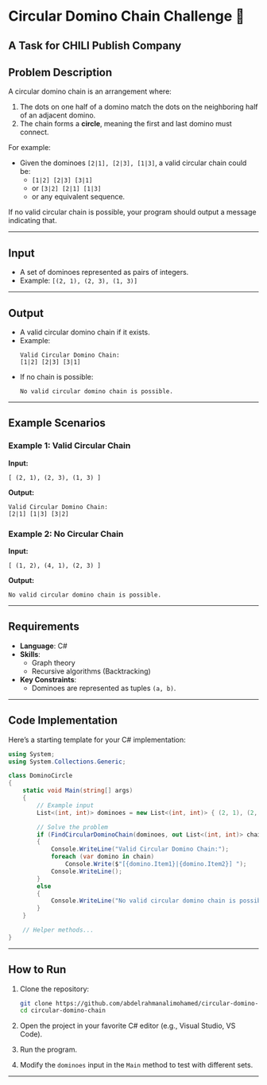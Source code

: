 # Circular Domino Chain Challenge 🚀

## A Task for CHILI Publish Company
## Problem Description

 A circular domino chain is an arrangement where:

1. The dots on one half of a domino match the dots on the neighboring half of an adjacent domino.
2. The chain forms a **circle**, meaning the first and last domino must connect.

For example:
- Given the dominoes `[2|1], [2|3], [1|3]`, a valid circular chain could be:
   - `[1|2] [2|3] [3|1]`  
   - or `[3|2] [2|1] [1|3]`  
   - or any equivalent sequence.

If no valid circular chain is possible, your program should output a message indicating that.

---

## Input

- A set of dominoes represented as pairs of integers.  
- Example: `[(2, 1), (2, 3), (1, 3)]`

---

## Output

- A valid circular domino chain if it exists.  
- Example:
  ```
  Valid Circular Domino Chain:
  [1|2] [2|3] [3|1]
  ```
- If no chain is possible:
  ```
  No valid circular domino chain is possible.
  ```

---

## Example Scenarios

### Example 1: Valid Circular Chain
**Input:**  
```
[ (2, 1), (2, 3), (1, 3) ]
```

**Output:**  
```
Valid Circular Domino Chain:
[2|1] [1|3] [3|2]
```

### Example 2: No Circular Chain
**Input:**  
```
[ (1, 2), (4, 1), (2, 3) ]
```

**Output:**  
```
No valid circular domino chain is possible.
```

---

## Requirements

- **Language**: C#  
- **Skills**:
   - Graph theory
   - Recursive algorithms (Backtracking)
- **Key Constraints**:
   - Dominoes are represented as tuples `(a, b)`.
---

## Code Implementation

Here’s a starting template for your C# implementation:

```csharp
using System;
using System.Collections.Generic;

class DominoCircle
{
    static void Main(string[] args)
    {
        // Example input
        List<(int, int)> dominoes = new List<(int, int)> { (2, 1), (2, 3), (1, 3) };

        // Solve the problem
        if (FindCircularDominoChain(dominoes, out List<(int, int)> chain))
        {
            Console.WriteLine("Valid Circular Domino Chain:");
            foreach (var domino in chain)
                Console.Write($"[{domino.Item1}|{domino.Item2}] ");
            Console.WriteLine();
        }
        else
        {
            Console.WriteLine("No valid circular domino chain is possible.");
        }
    }

    // Helper methods...
}
```

---

## How to Run

1. Clone the repository:
   ```bash
   git clone https://github.com/abdelrahmanalimohamed/circular-domino-chain.git
   cd circular-domino-chain
   ```

2. Open the project in your favorite C# editor (e.g., Visual Studio, VS Code).

3. Run the program.

4. Modify the `dominoes` input in the `Main` method to test with different sets.

---
